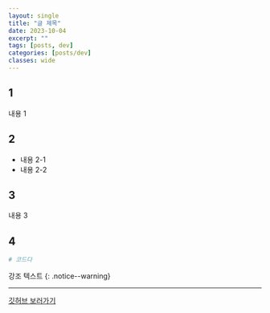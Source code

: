 ```yaml
---
layout: single
title: "글 제목"
date: 2023-10-04
excerpt: ""
tags: [posts, dev]
categories: [posts/dev]
classes: wide
---
```


## 1

내용 1

## 2

- 내용 2-1
- 내용 2-2

## 3

내용 3

## 4

```python
# 코드다
```

강조 텍스트
{: .notice--warning}

---

[깃허브 보러가기](https://github.com/Lee-clipse)
